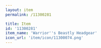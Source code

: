 ```yaml
---
layout: item
permalink: /11300281

title: Item
id: '11300281'
item_name: 'Warrior''s Beastly Headgear'
icon_url: 'item/icon/11300074.png'
---
```


